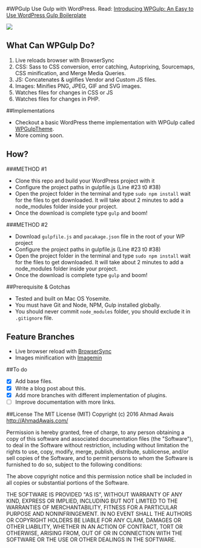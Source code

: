 #WPGulp
Use Gulp with WordPress.
Read: [Introducing WPGulp: An Easy to Use WordPress Gulp Boilerplate](https://ahmadawais.com/introducing-wpgulp-an-easy-to-use-wordpress-gulp-boilerplate/)

![](https://i.imgur.com/zzoByRC.png)

## What Can WPGulp Do?
1. Live reloads browser with BrowserSync
2. CSS: Sass to CSS conversion, error catching, Autoprixing, Sourcemaps, CSS minification, and Merge Media Queries.
3. JS: Concatenates & uglifies Vendor and Custom JS files.
4. Images: Minifies PNG, JPEG, GIF and SVG images.
5. Watches files for changes in CSS or JS
6. Watches files for changes in PHP.
 

##Implementations
- Checkout a basic WordPress theme implementation with WPGulp called [WPGulpTheme](https://github.com/ahmadawais/WPGulpTheme).
- More coming soon.

## How?
###METHOD #1
- Clone this repo and build your WordPress project with it
- Configure the project paths in gulpfile.js (Line #23 t0 #38)
- Open the project folder in the terminal and type `sudo npm install`  wait for the files to get downloaded. It will take about 2 minutes to add a node_modules folder inside your project.
- Once the download is complete type `gulp` and boom!

###METHOD #2
- Download `gulpfile.js` and `pacakage.json` file in the root of your WP project
- Configure the project paths in gulpfile.js (Line #23 t0 #38)
- Open the project folder in the terminal and type `sudo npm install`  wait for the files to get downloaded. It will take about 2 minutes to add a node_modules folder inside your project.
- Once the download is complete type `gulp` and boom!

##Prerequisite & Gotchas
- Tested and built on Mac OS Yosemite.
- You must have Git and Node, NPM, Gulp installed globally. 
- You should never commit `node_modules` folder, you should exclude it in `.gitignore` file.

## Feature Branches
- Live browser reload with [BrowserSync](https://github.com/ahmadawais/WPGulp/tree/BrowserSync)
- Images minification with [Imagemin](https://github.com/ahmadawais/WPGulp/tree/Images)

##To do 
- [x] Add base files.
- [x] Write a blog post about this.
- [x] Add more branches with different implementation of plugins.
- [ ] Improve documentation with more links.

##License
The MIT License (MIT)
Copyright (c) 2016 Ahmad Awais <http://AhmadAwais.com/>

Permission is hereby granted, free of charge, to any person obtaining a copy of this software and associated documentation files (the "Software"), to deal in the Software without restriction, including without limitation the rights to use, copy, modify, merge, publish, distribute, sublicense, and/or sell copies of the Software, and to permit persons to whom the Software is furnished to do so, subject to the following conditions:

The above copyright notice and this permission notice shall be included in all copies or substantial portions of the Software.

THE SOFTWARE IS PROVIDED "AS IS", WITHOUT WARRANTY OF ANY KIND, EXPRESS OR IMPLIED, INCLUDING BUT NOT LIMITED TO THE WARRANTIES OF MERCHANTABILITY, FITNESS FOR A PARTICULAR PURPOSE AND NONINFRINGEMENT. IN NO EVENT SHALL THE AUTHORS OR COPYRIGHT HOLDERS BE LIABLE FOR ANY CLAIM, DAMAGES OR OTHER LIABILITY, WHETHER IN AN ACTION OF CONTRACT, TORT OR OTHERWISE, ARISING FROM, OUT OF OR IN CONNECTION WITH THE SOFTWARE OR THE USE OR OTHER DEALINGS IN THE SOFTWARE.

